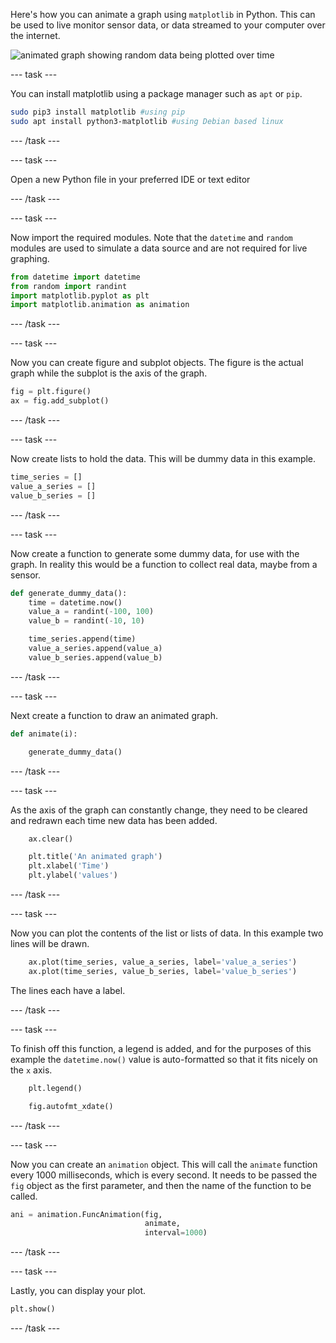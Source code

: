Here's how you can animate a graph using `matplotlib` in Python. This can be used to live monitor sensor data, or data streamed to your computer over the internet.

![animated graph showing random data being plotted over time](images/animate_graph.gif)

--- task ---

You can install matplotlib using a package manager such as `apt` or `pip`.

```bash
sudo pip3 install matplotlib #using pip
sudo apt install python3-matplotlib #using Debian based linux
```

--- /task ---

--- task ---

Open a new Python file in your preferred IDE or text editor

--- /task ---

--- task ---

Now import the required modules. Note that the `datetime` and `random` modules are used to simulate a data source and are not required for live graphing.

```python
from datetime import datetime
from random import randint
import matplotlib.pyplot as plt
import matplotlib.animation as animation
```

--- /task ---

--- task ---

Now you can create figure and subplot objects. The figure is the actual graph while the subplot is the axis of the graph.

```python
fig = plt.figure()
ax = fig.add_subplot()
```

--- /task ---

--- task ---

Now create lists to hold the data. This will be dummy data in this example.

```python
time_series = []
value_a_series = []
value_b_series = []
```

--- /task ---

--- task ---

Now create a function to generate some dummy data, for use with the graph. In reality this would be a function to collect real data, maybe from a sensor.

```python
def generate_dummy_data():
    time = datetime.now()
    value_a = randint(-100, 100)
    value_b = randint(-10, 10)

    time_series.append(time)
    value_a_series.append(value_a)
    value_b_series.append(value_b)
```

--- /task ---

--- task ---

Next create a function to draw an animated graph.

```python
def animate(i):

    generate_dummy_data()
```

--- /task ---

--- task ---

As the axis of the graph can constantly change, they need to be cleared and redrawn each time new data has been added.

```python
    ax.clear()

    plt.title('An animated graph')
    plt.xlabel('Time')
    plt.ylabel('values')
```

--- /task ---

--- task ---

Now you can plot the contents of the list or lists of data. In this example two lines will be drawn.

```python
    ax.plot(time_series, value_a_series, label='value_a_series')
    ax.plot(time_series, value_b_series, label='value_b_series')
```

The lines each have a label.

--- /task ---

--- task ---

To finish off this function, a legend is added, and for the purposes of this example the `datetime.now()` value is auto-formatted so that it fits nicely on the `x` axis.

```python
    plt.legend()

    fig.autofmt_xdate()
```

--- /task ---

--- task ---

Now you can create an `animation` object. This will call the `animate` function every 1000 milliseconds, which is every second. It needs to be passed the `fig` object as the first parameter, and then the name of the function to be called.

```python
ani = animation.FuncAnimation(fig,
                              animate,
                              interval=1000)
```

--- /task ---

--- task ---

Lastly, you can display your plot.

```python
plt.show()
```

--- /task ---

